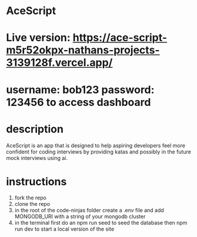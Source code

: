 # AceScript
# Live version: https://ace-script-m5r52okpx-nathans-projects-3139128f.vercel.app/
# username: bob123 password: 123456 to access dashboard
# description
AceScript is an app that is designed to help aspiring developers feel more confident for coding interviews by providing katas and possibly in the future mock interviews using ai.

# instructions
1. fork the repo
2. clone the repo
3. in the root of the code-ninjas folder create a .env file and add MONGODB_URI with a string of your mongodb cluster
4. in the terminal first do an npm run seed to seed the database then npm run dev to start a local version of the site
